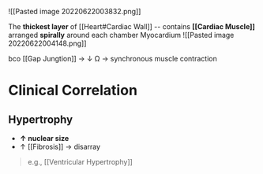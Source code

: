![[Pasted image 20220622003832.png]]

The **thickest layer** of [[Heart#Cardiac Wall]] -- contains **[[Cardiac Muscle]]** arranged **spirally** around each chamber
Myocardium
![[Pasted image 20220622004148.png]]

bco [[Gap Jungtion]] → ↓ Ω → synchronous muscle contraction

# Clinical Correlation
## Hypertrophy
- **↑ nuclear size**
- ↑ [[Fibrosis]] → disarray

> e.g., [[Ventricular Hypertrophy]]